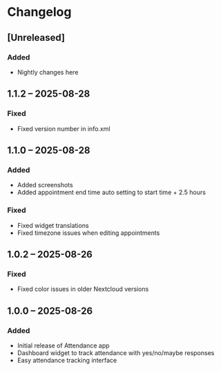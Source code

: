 # Changelog

## [Unreleased]

### Added

- Nightly changes here

## 1.1.2 – 2025-08-28

### Fixed

- Fixed version number in info.xml

## 1.1.0 – 2025-08-28

### Added

- Added screenshots
- Added appointment end time auto setting to start time + 2.5 hours

### Fixed

- Fixed widget translations
- Fixed timezone issues when editing appointments

## 1.0.2 – 2025-08-26

### Fixed

- Fixed color issues in older Nextcloud versions

## 1.0.0 – 2025-08-26

### Added

- Initial release of Attendance app
- Dashboard widget to track attendance with yes/no/maybe responses
- Easy attendance tracking interface
